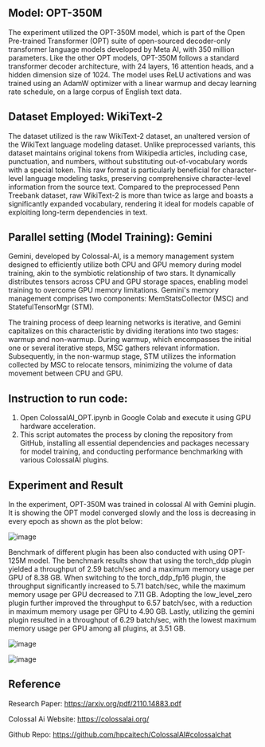 ## Model: OPT-350M
The experiment utilized the OPT-350M model, which is part of the Open Pre-trained Transformer (OPT) suite of open-sourced decoder-only transformer language models developed by Meta AI, with 350 million parameters. Like the other OPT models, OPT-350M follows a standard transformer decoder architecture, with 24 layers, 16 attention heads, and a hidden dimension size of 1024. The model uses ReLU activations and was trained using an AdamW optimizer with a linear warmup and decay learning rate schedule, on a large corpus of English text data.

## Dataset Employed: WikiText-2

The dataset utilized is the raw WikiText-2 dataset, an unaltered version of the WikiText language modeling dataset. Unlike preprocessed variants, this dataset maintains original tokens from Wikipedia articles, including case, punctuation, and numbers, without substituting out-of-vocabulary words with a special <unk> token. This raw format is particularly beneficial for character-level language modeling tasks, preserving comprehensive character-level information from the source text. Compared to the preprocessed Penn Treebank dataset, raw WikiText-2 is more than twice as large and boasts a significantly expanded vocabulary, rendering it ideal for models capable of exploiting long-term dependencies in text.

## Parallel setting (Model Training): Gemini 

Gemini, developed by Colossal-AI, is a memory management system designed to efficiently utilize both CPU and GPU memory during model training, akin to the symbiotic relationship of two stars. It dynamically distributes tensors across CPU and GPU storage spaces, enabling model training to overcome GPU memory limitations. Gemini's memory management comprises two components: MemStatsCollector (MSC) and StatefulTensorMgr (STM).
	
The training process of deep learning networks is iterative, and Gemini capitalizes on this characteristic by dividing iterations into two stages: warmup and non-warmup. During warmup, which encompasses the initial one or several iterative steps, MSC gathers relevant information. Subsequently, in the non-warmup stage, STM utilizes the information collected by MSC to relocate tensors, minimizing the volume of data movement between CPU and GPU.

## Instruction to run code:
1. Open ColossalAI_OPT.ipynb in Google Colab and execute it using GPU hardware acceleration.
2. This script automates the process by cloning the repository from GitHub, installing all essential dependencies and packages necessary for model training, and conducting performance benchmarking with various ColossalAI plugins.

## Experiment and Result 
In the experiment, OPT-350M was trained in colossal AI with Gemini plugin. It is showing the OPT model converged slowly and the loss is decreasing in every epoch as shown as the plot below:

![image](https://github.com/tayyy/Assignment6_ColossalAI_OPT/assets/10602507/103fddaf-276e-40dd-babb-271045b1f8bb)

Benchmark of different plugin has been also conducted with using OPT-125M model. 
The benchmark results show that using the torch_ddp plugin yielded a throughput of 2.59 batch/sec and a maximum memory usage per GPU of 8.38 GB. When switching to the torch_ddp_fp16 plugin, the throughput significantly increased to 5.71 batch/sec, while the maximum memory usage per GPU decreased to 7.11 GB. Adopting the low_level_zero plugin further improved the throughput to 6.57 batch/sec, with a reduction in maximum memory usage per GPU to 4.90 GB. Lastly, utilizing the gemini plugin resulted in a throughput of 6.29 batch/sec, with the lowest maximum memory usage per GPU among all plugins, at 3.51 GB.

![image](https://github.com/tayyy/Assignment6_ColossalAI_OPT/assets/10602507/50a688a9-0daa-43dd-b7d6-1ed394ca2ee2)

![image](https://github.com/tayyy/Assignment6_ColossalAI_OPT/assets/10602507/17eabcd8-1ec6-4305-81f6-6f647030a709)

## Reference

Research Paper: https://arxiv.org/pdf/2110.14883.pdf

Colossal Ai Website: https://colossalai.org/

Github Repo: https://github.com/hpcaitech/ColossalAI#colossalchat


